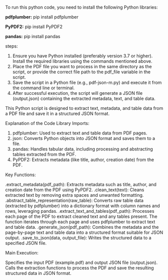 
To run this python code, you need to install the following Python libraries:

**pdfplumber:**
pip install pdfplumber

**PyPDF2:**
pip install PyPDF2

**pandas:**
pip install pandas

steps:
1. Ensure you have Python installed (preferably version 3.7 or higher). Install the required libraries using the commands mentioned above.
2. Place the PDF file you want to process in the same directory as the script, or provide the correct file path to the pdf_file variable in the script.
3. Save the script in a Python file (e.g., pdf-json-m.py) and execute it from the command line or terminal.
4. After successful execution, the script will generate a JSON file (output.json) containing the extracted metadata, text, and table data.


This Python script is designed to extract text, metadata, and table data from a PDF file and save it in a structured JSON format. 

Explanation of the Code
Library Imports:

1. pdfplumber: Used to extract text and table data from PDF pages.
2. json: Converts Python objects into JSON format and saves them to a file.
3. pandas: Handles tabular data, including processing and abstracting tables extracted from the PDF.
4. PyPDF2: Extracts metadata (like title, author, creation date) from the PDF.


Key Functions:

.extract_metadata(pdf_path): Extracts metadata such as title, author, and creation date from the PDF using PyPDF2.
.clean_text(text): Cleans extracted text by removing extra spaces and unwanted formatting.
.abstract_table_representation(raw_table): Converts raw table data (extracted by pdfplumber) into a dictionary format with column names and rows, leveraging pandas.
.extract_text_and_tables(pdf_path): Processes each page of the PDF to extract cleaned text and any tables present. The function iterates through each page and uses pdfplumber to extract text and table data.
.generate_json(pdf_path): Combines the metadata and the page-by-page text and table data into a structured format suitable for JSON output.
.save_to_json(data, output_file): Writes the structured data to a specified JSON file.

Main Execution:

Specifies the input PDF (example.pdf) and output JSON file (output.json).
Calls the extraction functions to process the PDF and save the resulting structured data in JSON format.
